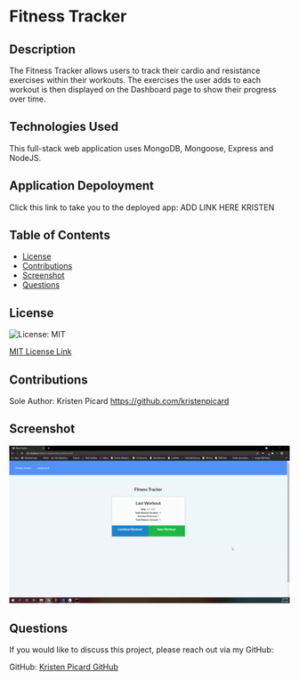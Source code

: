 # Fitness Tracker

## Description

The Fitness Tracker allows users to track their cardio and resistance exercises within their workouts. The exercises the user adds to each workout is then displayed on the Dashboard page to show their progress over time.

## Technologies Used

This full-stack web application uses MongoDB, Mongoose, Express and NodeJS.

## Application Depoloyment

Click this link to take you to the deployed app: ADD LINK HERE KRISTEN

## Table of Contents

- [License](#license)
- [Contributions](#contributions)
- [Screenshot](#screenshot)
- [Questions](#questions)

## License

![License: MIT](https://img.shields.io/badge/License-MIT-yellow.svg)

[MIT License Link](https://spdx.org/licenses/MIT.html)

## Contributions

Sole Author: Kristen Picard
https://github.com/kristenpicard

## Screenshot

![Demo](assets/1.gif)

## Questions

If you would like to discuss this project, please reach out via my GitHub:

GitHub: [Kristen Picard GitHub](https://github.com/kristenpicard)
